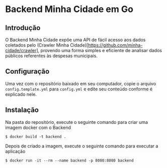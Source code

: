 # Backend Minha Cidade em Go
## Introdução
O Backend Minha Cidade expõe uma API de fácil acesso aos dados coletados
pelo (Crawler Minha Cidade)[https://github.com/minha-cidade/crawler], provendo
uma forma simples e eficiente de analisar dados públicos referentes às despesas
municipais.

## Configuração
Uma vez com o repositório baixado em seu computador, copie o arquivo
`config.template.yml` para `config.yml` e edite seu conteúdo conforme é
explicado nele.

## Instalação
Na pasta do repositório, execute o seguinte comando para criar uma imagem docker
com o Backend

    $ docker build -t backend .

Depois de criado a imagem, execute o seguinte comando para executar a aplicação

    $ docker run -it --rm --name backend -p 8080:8080 backend
